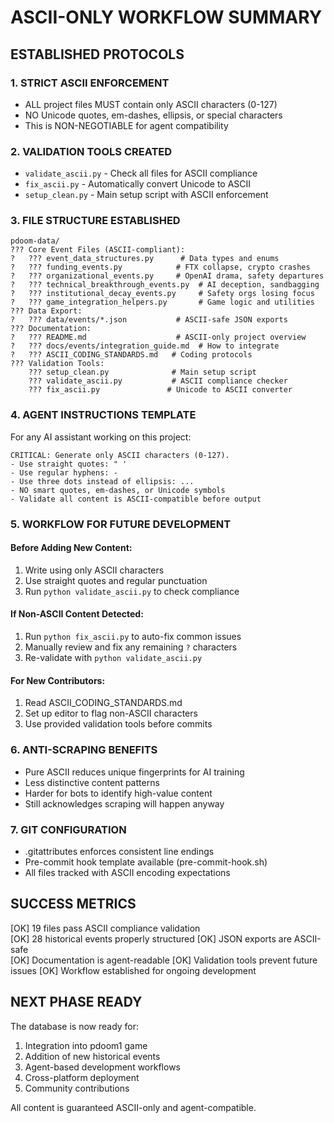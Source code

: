 # ASCII-ONLY WORKFLOW SUMMARY

## ESTABLISHED PROTOCOLS

### 1. STRICT ASCII ENFORCEMENT
- ALL project files MUST contain only ASCII characters (0-127)
- NO Unicode quotes, em-dashes, ellipsis, or special characters
- This is NON-NEGOTIABLE for agent compatibility

### 2. VALIDATION TOOLS CREATED
- `validate_ascii.py` - Check all files for ASCII compliance
- `fix_ascii.py` - Automatically convert Unicode to ASCII
- `setup_clean.py` - Main setup script with ASCII enforcement

### 3. FILE STRUCTURE ESTABLISHED
```
pdoom-data/
??? Core Event Files (ASCII-compliant):
?   ??? event_data_structures.py      # Data types and enums
?   ??? funding_events.py            # FTX collapse, crypto crashes
?   ??? organizational_events.py     # OpenAI drama, safety departures  
?   ??? technical_breakthrough_events.py  # AI deception, sandbagging
?   ??? institutional_decay_events.py     # Safety orgs losing focus
?   ??? game_integration_helpers.py       # Game logic and utilities
??? Data Export:
?   ??? data/events/*.json           # ASCII-safe JSON exports
??? Documentation:
?   ??? README.md                    # ASCII-only project overview
?   ??? docs/events/integration_guide.md  # How to integrate
?   ??? ASCII_CODING_STANDARDS.md   # Coding protocols
??? Validation Tools:
    ??? setup_clean.py              # Main setup script
    ??? validate_ascii.py           # ASCII compliance checker
    ??? fix_ascii.py               # Unicode to ASCII converter
```

### 4. AGENT INSTRUCTIONS TEMPLATE
For any AI assistant working on this project:

```
CRITICAL: Generate only ASCII characters (0-127).
- Use straight quotes: " '
- Use regular hyphens: -  
- Use three dots instead of ellipsis: ...
- NO smart quotes, em-dashes, or Unicode symbols
- Validate all content is ASCII-compatible before output
```

### 5. WORKFLOW FOR FUTURE DEVELOPMENT

#### Before Adding New Content:
1. Write using only ASCII characters
2. Use straight quotes and regular punctuation
3. Run `python validate_ascii.py` to check compliance

#### If Non-ASCII Content Detected:
1. Run `python fix_ascii.py` to auto-fix common issues  
2. Manually review and fix any remaining `?` characters
3. Re-validate with `python validate_ascii.py`

#### For New Contributors:
1. Read ASCII_CODING_STANDARDS.md
2. Set up editor to flag non-ASCII characters
3. Use provided validation tools before commits

### 6. ANTI-SCRAPING BENEFITS
- Pure ASCII reduces unique fingerprints for AI training
- Less distinctive content patterns
- Harder for bots to identify high-value content
- Still acknowledges scraping will happen anyway

### 7. GIT CONFIGURATION
- .gitattributes enforces consistent line endings
- Pre-commit hook template available (pre-commit-hook.sh)
- All files tracked with ASCII encoding expectations

## SUCCESS METRICS

[OK] 19 files pass ASCII compliance validation  
[OK] 28 historical events properly structured
[OK] JSON exports are ASCII-safe  
[OK] Documentation is agent-readable
[OK] Validation tools prevent future issues
[OK] Workflow established for ongoing development

## NEXT PHASE READY

The database is now ready for:
1. Integration into pdoom1 game
2. Addition of new historical events
3. Agent-based development workflows
4. Cross-platform deployment
5. Community contributions

All content is guaranteed ASCII-only and agent-compatible.
